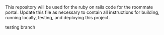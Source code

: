 This repository will be used for the ruby on rails code for the roommate portal.
Update this file as necessary to contain all instructions for building, running locally, testing, and deploying this project.

testing branch